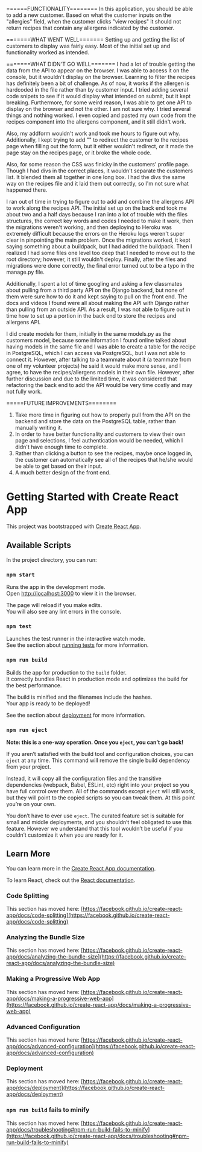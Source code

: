 ======FUNCTIONALITY========
In this application, you should be able to add a new customer.
Based on what the customer inputs on the "allergies" field, when the customer clicks "view recipes" it should not return recipes that contain any allergens indicated by the customer.

=======WHAT WENT WELL=======
Setting up and getting the list of customers to display was fairly easy. Most of the initial set up and functionality worked as intended.

=======WHAT DIDN'T GO WELL=======
I had a lot of trouble getting the data from the API to appear on the browser. I was able to access it on the console, but it wouldn't display on the browser.
Learning to filter the recipes has definitely been a bit of challenge. As of now, it works if the allergen is hardcoded in the file rather than by customer input. I tried adding several code snipets to see if it would display what intended on submit, but it kept breaking.
Furthermore, for some weird reason, I was able to get one API to display on the browser and not the other. I am not sure why. I tried several things and nothing worked. I even copied and pasted my own code from the recipes component into the allergens component, and it still didn't work.

Also, my addform wouldn't work and took me hours to figure out why. Additionally, I kept trying to add "<Redirect to="/recipes"/>" to redirect the customer to the recipes page when filling out the form, but it either wouldn't redirect, or it made the page stay on the recipes page, or it broke the whole code.

Also, for some reason the CSS was finicky in the customers' profile page. Though I had divs in the correct places, it wouldn't separate the customers list. It blended them all together in one long box. I had the divs the same way on the recipes file and it laid them out correctly, so I'm not sure what happened there. 

I ran out of time in trying to figure out to add and combine the allergens API to work along the recipes API. The initial set up on the back end took me about two and a half days because I ran into a lot of trouble with the files structures, the correct key words and codes I needed to make it work, then the migrations weren't working, and then deploying to Heroku was extremely difficult because the errors on the Heroku logs weren't super clear in pinpointing the main problem. Once the migrations worked, it kept saying something about a buildpack, but I had added the buildpack. Then I realized I had some files one level too deep that I needed to move out to the root directory; however, it still wouldn't deploy. Finally, after the files and migrations were done correctly, the final error turned out to be a typo in the manage.py file.

Additionally, I spent a lot of time googling and asking a few classmates about pulling from a third party API on the Django backend, but none of them were sure how to do it and kept saying to pull on the front end. The docs and videos I found were all about making the API with Django rather than pulling from an outside API. As a result, I was not able to figure out in time how to set up a portion in the back end to store the recipes and allergens API.

I did create models for them, initially in the same models.py as the customers model, because some information I found online talked about having models in the same file and I was able to create a table for the recipe in PostgreSQL, which I can access via PostgreSQL, but I was not able to connect it. However, after talking to a teammate about it (a teammate from one of my volunteer projects) he said it would make more sense, and I agree, to have the recipes/allergens models in their own file. However, after further discussion and due to the limited time, it was considered that refactoring the back end to add the API would be very time costly and may not fully work.

=====FUTURE IMPROVEMENTS========
1. Take more time in figuring out how to properly pull from the API on the backend and store the data on the PostgreSQL table, rather than manually writing it.
2. In order to have better functionality and customers to view their own page and selections, I feel authentication would be needed, which I didn't have enough time to complete.
3. Rather than clicking a button to see the recipes, maybe once logged in, the customer can automatically see all of the recipes that he/she would be able to get based on their input.
4. A much better design of the front end.




# Getting Started with Create React App

This project was bootstrapped with [Create React App](https://github.com/facebook/create-react-app).

## Available Scripts

In the project directory, you can run:

### `npm start`

Runs the app in the development mode.\
Open [http://localhost:3000](http://localhost:3000) to view it in the browser.

The page will reload if you make edits.\
You will also see any lint errors in the console.

### `npm test`

Launches the test runner in the interactive watch mode.\
See the section about [running tests](https://facebook.github.io/create-react-app/docs/running-tests) for more information.

### `npm run build`

Builds the app for production to the `build` folder.\
It correctly bundles React in production mode and optimizes the build for the best performance.

The build is minified and the filenames include the hashes.\
Your app is ready to be deployed!

See the section about [deployment](https://facebook.github.io/create-react-app/docs/deployment) for more information.

### `npm run eject`

**Note: this is a one-way operation. Once you `eject`, you can’t go back!**

If you aren’t satisfied with the build tool and configuration choices, you can `eject` at any time. This command will remove the single build dependency from your project.

Instead, it will copy all the configuration files and the transitive dependencies (webpack, Babel, ESLint, etc) right into your project so you have full control over them. All of the commands except `eject` will still work, but they will point to the copied scripts so you can tweak them. At this point you’re on your own.

You don’t have to ever use `eject`. The curated feature set is suitable for small and middle deployments, and you shouldn’t feel obligated to use this feature. However we understand that this tool wouldn’t be useful if you couldn’t customize it when you are ready for it.

## Learn More

You can learn more in the [Create React App documentation](https://facebook.github.io/create-react-app/docs/getting-started).

To learn React, check out the [React documentation](https://reactjs.org/).

### Code Splitting

This section has moved here: [https://facebook.github.io/create-react-app/docs/code-splitting](https://facebook.github.io/create-react-app/docs/code-splitting)

### Analyzing the Bundle Size

This section has moved here: [https://facebook.github.io/create-react-app/docs/analyzing-the-bundle-size](https://facebook.github.io/create-react-app/docs/analyzing-the-bundle-size)

### Making a Progressive Web App

This section has moved here: [https://facebook.github.io/create-react-app/docs/making-a-progressive-web-app](https://facebook.github.io/create-react-app/docs/making-a-progressive-web-app)

### Advanced Configuration

This section has moved here: [https://facebook.github.io/create-react-app/docs/advanced-configuration](https://facebook.github.io/create-react-app/docs/advanced-configuration)

### Deployment

This section has moved here: [https://facebook.github.io/create-react-app/docs/deployment](https://facebook.github.io/create-react-app/docs/deployment)

### `npm run build` fails to minify

This section has moved here: [https://facebook.github.io/create-react-app/docs/troubleshooting#npm-run-build-fails-to-minify](https://facebook.github.io/create-react-app/docs/troubleshooting#npm-run-build-fails-to-minify)
